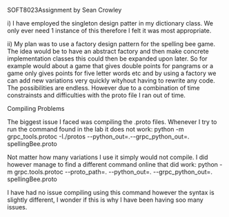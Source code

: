 SOFT8023Assignment by Sean Crowley

i) I have employed the singleton design patter in my dictionary class. We only ever need 1 instance of this therefore I felt it was most appropriate.

ii) My plan was to use a factory design pattern for the spelling bee game. The idea would be to have an abstract factory and then make concrete implementation classes this could then be expanded upon later. So for example would about a game that gives double points for pangrams or a game only gives points for five letter words etc and by using a factory we can add new variations very quickly wityhout having to rewrite any code. The possibilities are endless. However due to a combination of time constrainsts and difficulties with the proto file I ran out of time.

Compiling Problems

The biggest issue I faced was compiling the .proto files. Whenever I try to run the command found in the lab it does not work:
python -m grpc_tools.protoc -I./protos --python_out=.--grpc_python_out=. spellingBee.proto

Not matter how many variations I use it simply would not compile. I did however manage to find a different command online that did work:
python -m grpc.tools.protoc --proto_path=. --python_out=. --grpc_python_out=. spellingBee.proto

I have had no issue compiling using this command however the syntax is slightly different, I wonder if this is why I have been having soo many issues.